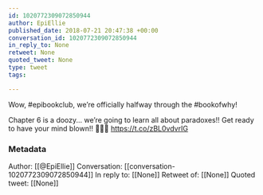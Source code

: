```yaml
---
id: 1020772309072850944
author: EpiEllie
published_date: 2018-07-21 20:47:38 +00:00
conversation_id: 1020772309072850944
in_reply_to: None
retweet: None
quoted_tweet: None
type: tweet
tags:

---
```


Wow, #epibookclub, we’re officially halfway through the #bookofwhy! 

Chapter 6 is a doozy... we’re going to learn all about paradoxes!! Get ready to have your mind blown!! 🤯🤯🤯 https://t.co/zBL0vdvrIG

### Metadata

Author: [[@EpiEllie]]
Conversation: [[conversation-1020772309072850944]]
In reply to: [[None]]
Retweet of: [[None]]
Quoted tweet: [[None]]
